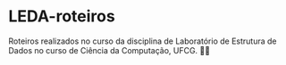 # LEDA-roteiros
Roteiros realizados no curso da disciplina de Laboratório de Estrutura de Dados no curso de Ciência da Computação, UFCG. :woman_technologist: 
